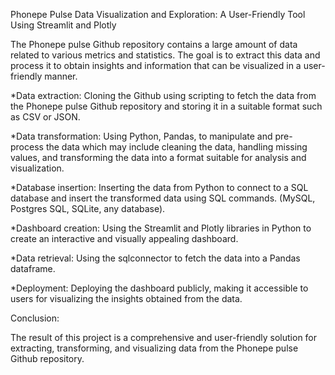 
Phonepe Pulse Data Visualization and Exploration:
A User-Friendly Tool Using Streamlit and Plotly

The Phonepe pulse Github repository contains a large amount of data related to various metrics and statistics. The goal is to extract this data and process it to obtain insights and information that can be visualized in a user-friendly manner.

*Data extraction: Cloning the Github using scripting to fetch the data from the
Phonepe pulse Github repository and storing it in a suitable format such as CSV
or JSON.

*Data transformation: Using Python, Pandas, to manipulate and pre-process the data which may
include cleaning the data, handling missing values, and transforming the data into a format suitable for analysis and visualization.

*Database insertion: Inserting the data from Python to
connect to a SQL database and insert the transformed data using SQL
commands. (MySQL, Postgres SQL, SQLite, any database).

*Dashboard creation: Using the Streamlit and Plotly libraries in Python to create
an interactive and visually appealing dashboard.

*Data retrieval: Using the sqlconnector to fetch the data into a Pandas dataframe.

*Deployment: Deploying the dashboard publicly, making it accessible to users for visualizing the insights obtained from the data.


Conclusion:

The result of this project is a comprehensive and user-friendly solution for extracting, transforming, and visualizing data from the Phonepe pulse Github
repository.




